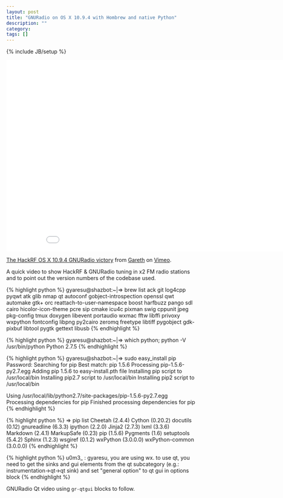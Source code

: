 ```yaml
---
layout: post
title: "GNURadio on OS X 10.9.4 with Hombrew and native Python"
description: ""
category: 
tags: []
---
```

{% include JB/setup %}

<iframe src="//player.vimeo.com/video/105401089" width="900" height="506" frameborder="0" webkitallowfullscreen mozallowfullscreen allowfullscreen></iframe> <p><a href="http://vimeo.com/105401089">The HackRF OS X 10.9.4 GNURadio victory</a> from <a href="http://vimeo.com/gyaresu">Gareth</a> on <a href="https://vimeo.com">Vimeo</a>.</p> <p>A quick video to show HackRF &amp; GNURadio tuning in x2 FM radio stations and to point out the version numbers of the codebase used.</p>

{% highlight python %}
gyaresu@shazbot:~|⇒  brew list
ack git log4cpp pyqwt atk glib nmap qt autoconf gobject-introspection openssl	 qwt automake gtk+ orc reattach-to-user-namespace boost harfbuzz pango sdl cairo hicolor-icon-theme pcre sip cmake icu4c pixman swig cppunit jpeg pkg-config tmux doxygen	libevent	portaudio	 wxmac fftw libffi privoxy wxpython fontconfig libpng py2cairo zeromq freetype libtiff pygobject gdk-pixbuf libtool	pygtk gettext libusb
{% endhighlight %}

{% highlight python %}
gyaresu@shazbot:~|⇒  which python; python -V
/usr/bin/python
Python 2.7.5
{% endhighlight %}

{% highlight python %}
gyaresu@shazbot:~|⇒  sudo easy_install pip
Password:
Searching for pip
Best match: pip 1.5.6
Processing pip-1.5.6-py2.7.egg
Adding pip 1.5.6 to easy-install.pth file
Installing pip script to /usr/local/bin
Installing pip2.7 script to /usr/local/bin
Installing pip2 script to /usr/local/bin

Using /usr/local/lib/python2.7/site-packages/pip-1.5.6-py2.7.egg
Processing dependencies for pip
Finished processing dependencies for pip
{% endhighlight %}


{% highlight python %}
⇒  pip list
Cheetah (2.4.4)
Cython (0.20.2)
docutils (0.12)
gnureadline (6.3.3)
ipython (2.2.0)
Jinja2 (2.7.3)
lxml (3.3.6)
Markdown (2.4.1)
MarkupSafe (0.23)
pip (1.5.6)
Pygments (1.6)
setuptools (5.4.2)
Sphinx (1.2.3)
wsgiref (0.1.2)
wxPython (3.0.0.0)
wxPython-common (3.0.0.0)
{% endhighlight %}

{% highlight python %}
u0m3_ : gyaresu, you are using wx. to use qt, you need to get the sinks and gui elements from the qt subcategory
                         (e.g.: instrumentation->qt->qt sink) and set "general option" to qt gui in options block
{% endhighlight %}

GNURadio Qt video using `gr-qtgui` blocks to follow.

